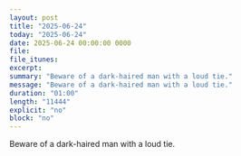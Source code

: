 ```yaml
---
layout: post
title: "2025-06-24"
today: "2025-06-24"
date: 2025-06-24 00:00:00 0000
file:
file_itunes:
excerpt:
summary: "Beware of a dark-haired man with a loud tie."
message: "Beware of a dark-haired man with a loud tie."
duration: "01:00"
length: "11444"
explicit: "no"
block: "no"
---
```

Beware of a dark-haired man with a loud tie.

